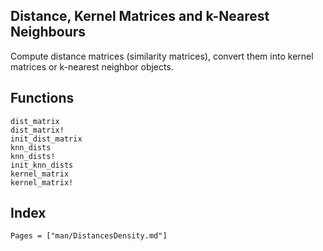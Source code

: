 ## Distance, Kernel Matrices and k-Nearest Neighbours 

Compute distance matrices (similarity matrices), convert them into kernel matrices or k-nearest neighbor objects.


## Functions

```@docs
dist_matrix
dist_matrix!
init_dist_matrix
knn_dists
knn_dists!
init_knn_dists
kernel_matrix
kernel_matrix!
```

## Index

```@index
Pages = ["man/DistancesDensity.md"]
```